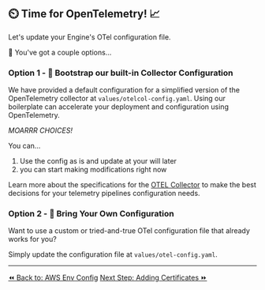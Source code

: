 ## ⏲️ Time for OpenTelemetry! 📈

Let's update your Engine's OTel configuration file.

🤔 You've got a couple options...

### Option 1 - 👢 Bootstrap our built-in Collector Configuration

We have provided a default configuration for a simplified version of the OpenTelemetry collector at `values/otelcol-config.yaml`. Using our boilerplate can accelerate your deployment and configuration using OpenTelemetry.

*MOARRR CHOICES!*

You can...
1. Use the config as is and update at your will later
2. you can start making modifications right now

Learn more about the specifications for the [OTEL Collector](https://opentelemetry.io/docs/collector/) to make the best decisions for your telemetry pipelines configuration needs.


### Option 2 - 🧳 Bring Your Own Configuration
Want to use a custom or tried-and-true OTel configuration file that already works for you?

Simply update the configuration file at `values/otel-config.yaml`.

----
<span class="left"><a href="./aws-env.md">⏪ Back to: AWS Env Config</a></span>
<span class="right"><a href="./adding-certs.md">Next Step: Adding Certificates ⏩</a></span>
